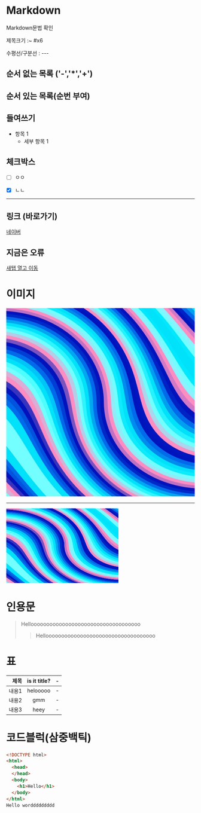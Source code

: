 # Markdown
Markdown문법 확인

제목크기 :~ #x6

수평선/구분선 : --- 

<!-- 줄바꿈(문장 끝 space 2회, <br태그>) -->

<!--강조 (기울임:*, 굵게:**, 굵게 + 기울임 : ***)-->

## 순서 없는 목록 ('-','*','+')

## 순서 있는 목록(순번 부여)

## 들여쓰기 
- 항목 1
  - 세부 항목 1
 
## 체크박스

- [ ] ㅇㅇ
- [x] ㄴㄴ


---
## 링크 (바로가기)
[네이버](https://naver.com)
## 지금은 오류
<a href="https://www.figma.com/design/cBQRz07DI1G0WFwIcTvdpW/%EB%B0%95%EC%A4%80%ED%98%95figma?node-id=0-1&t=S8NllVNkzrNHAAwB-1" target="_blank">새탭 열고 이동</a> 

# 이미지
![제목](./test.jpg)

---

<img src="./test.jpg" width="300" height="200" alt=""/>


# 인용문
> Hellooooooooooooooooooooooooooooooooooo
>> Hellooooooooooooooooooooooooooooooooooo

# 표
|제목|is it title?|-|
|-:|:-:|:-|
|내용1|helooooo|-|
|내용2|gmm|-|
|내용3|heey|-|


# 코드블럭(삼중백틱)

```html
<!DOCTYPE html>
<html>
  <head>
  </head>
  <body>
    <h1>Hello</h1>
  </body>
</html>
Hello worddddddddd
```
